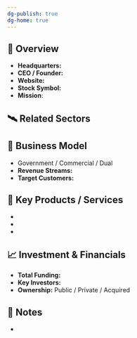 ```yaml
---
dg-publish: true
dg-home: true
---
```


## 🏢 Overview
- **Headquarters:** 
- **CEO / Founder:** 
- **Website:** 
- **Stock Symbol:** 
- **Mission**:

## 🛰️ Related Sectors

## 💼 Business Model
- Government / Commercial / Dual
- **Revenue Streams:** 
- **Target Customers:** 

## 🚀 Key Products / Services
- 
- 
- 

## 📈 Investment & Financials
- **Total Funding:** 
- **Key Investors:** 
- **Ownership:** Public / Private / Acquired

## 📎 Notes
- 
